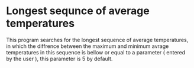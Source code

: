 
# Longest sequnce of average temperatures

This program searches for the longest sequence of average temperatures, in which the diffrence between the maximum and minimum avrage temperatures in this sequence is bellow or equal to a parameter ( entered by the user ), this parameter is 5 by default.
